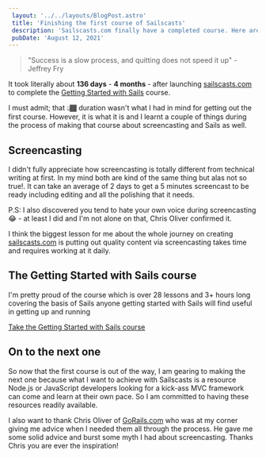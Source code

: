 ```yaml
---
 layout: '../../layouts/BlogPost.astro'
 title: 'Finishing the first course of Sailscasts'
 description: 'Sailscasts.com finally have a completed course. Here are my learnings about the process.'
 pubDate: 'August 12, 2021'
---
```


> "Success is a slow process, and quitting does not speed it up" - Jeffrey Fry

It took literally about <strong>136 days</strong> - <strong>4 months</strong> - after launching [sailscasts.com](https://sailscasts.com) to complete the [Getting Started with Sails](https://sailscasts.com/courses/getting-started-with-sails/course-assumptions) course.

I must admit; that 👆🏾 duration  wasn't what I had in mind for getting out the first course. However, it is what it is and I learnt a couple of things during the process of making that course about screencasting and Sails as well.

## Screencasting
I didn't fully appreciate how screencasting is totally different from technical writing at first. In my mind both are kind of the same thing but alas not so true!. It can take an average of 2 days to get a 5 minutes screencast to be ready including editing and all the polishing that it needs.

P.S: I also discovered you tend to hate your own voice during screencasting 😂 - at least I did and I'm not alone on that, Chris Oliver confirmed it.

I think the biggest lesson for me about the whole journey on creating [sailscasts.com](https://sailscasts.com) is putting out quality content via screencasting takes time and requires working at it daily.

## The Getting Started with Sails course
I'm pretty proud of the course which is over 28 lessons and 3+ hours long covering the basis of Sails anyone getting started with Sails will find useful in getting up and running

[Take the Getting Started with Sails course](https://sailscasts.com/courses/getting-started-with-sails/course-assumptions)

## On to the next one
So now that the first course is out of the way, I am gearing to making the next one because what I want to achieve with Sailscasts is a resource Node.js or JavaScript developers looking for a kick-ass MVC framework can come and learn at their own pace. So I am committed to having these resources readily available.

I also want to thank Chris Oliver of [GoRails.com](https://gorails.com) who was at my corner giving me advice when I needed them all through the process. He gave me some solid advice and burst some myth I had about screencasting. Thanks Chris you are ever the inspiration!
